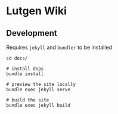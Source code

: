 # Lutgen Wiki

## Development

Requires `jekyll` and `bundler` to be installed

```
cd docs/

# install deps
bundle install

# preview the site locally
bundle exec jekyll serve

# build the site
bundle exec jekyll build
```

